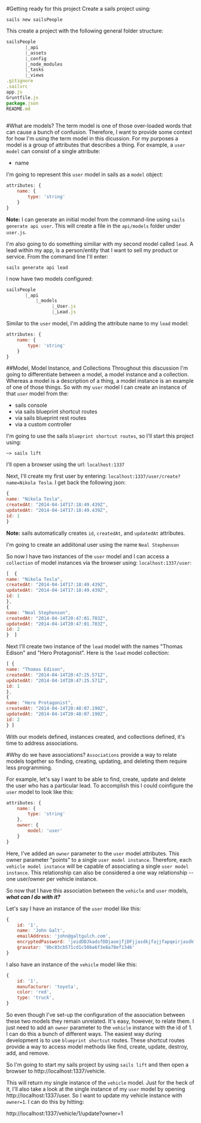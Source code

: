 #Getting ready for this project
Create a sails project using:

`sails new sailsPeople`

This create a project with the following general folder structure:

```javascript
sailsPeople
       |_api
       |_assets
       |_config
       |_node_modules
       |_tasks
       |_views                
.gitignore
.sailsrc
app.js
Gruntfile.js
package.json
README.md
                
```

#What are models?
The term model is one of those over-loaded words that can cause a bunch of confusion.  Therefore, I want to provide some context for how I'm using the term model in this dicussion.  For my purposes a model is a group of attributes that describes a thing.  For example, a `user model` can consist of a single attribute:

- name

I'm going to represent this `user` model in sails as a `model` object:

```javascript
attributes: {
	name: {
		type: 'string'	}}
```

**Note:** I can generate an initial model from the command-line using `sails generate api user`.  This will create a file in the `api/models` folder under `user.js`.

I'm also going to do something similiar with my second model called `lead`.  A lead within my app, is a person/entity that I want to sell my product or service.  From the command line I'll enter:

 `sails generate api lead` 
 
 I now have two models configured:

```javascript
sailsPeople
       |_api
           |_models
                 |_User.js
                 |_Lead.js
```

Similar to the `user` model, I'm adding the attribute name to my `lead` model:

```javascript
attributes: {
	name: {
		type: 'string'	}}
```

##Model, Model Instance, and Collections
Throughout this discussion I'm going to differentiate between a model, a model instance and a  collection.  Whereas a model is a description of a thing, a model instance is an example of one of those things.  So with my `user` model I can create an instance of that `user` model from the:

- sails console
- via sails blueprint shortcut routes
- via sails blueprint rest routes
- via a custom controller

I'm going to use the sails `blueprint shortcut routes`, so I'll start this project using:

 `~> sails lift`
 
I'll open a browser using the url: `localhost:1337`

Next, I'll create my first user by entering: `localhost:1337/user/create?name=Nikola Tesla`.  I get back the following json:

```javascript
{
name: "Nikola Tesla",
createdAt: "2014-04-14T17:18:49.439Z",
updatedAt: "2014-04-14T17:18:49.439Z",
id: 1
}
```

**Note:** sails automatically creates `id`, `createdAt`, and `updatedAt` attributes.

I'm going to create an addiitonal user using the name `Neal Stephenson`

So now I have two instances of the `user` model and I can access a `collection` of model instances via the browser using: `localhost:1337/user`:

```javascript
[  {
name: "Nikola Tesla",
createdAt: "2014-04-14T17:18:49.439Z",
updatedAt: "2014-04-14T17:18:49.439Z",
id: 1
},
{
name: "Neal Stephenson",
createdAt: "2014-04-14T20:47:01.703Z",
updatedAt: "2014-04-14T20:47:01.703Z",
id: 2
}  ]
```
Next I'll create two instance of the `lead` model with the names "Thomas Edison" and 
"Hero Protagonist".  Here is the `lead` model collection:

```javascript
[ {
name: "Thomas Edison",
createdAt: "2014-04-14T20:47:25.571Z",
updatedAt: "2014-04-14T20:47:25.571Z",
id: 1
},
{
name: "Hero Protagonist",
createdAt: "2014-04-14T20:48:07.190Z",
updatedAt: "2014-04-14T20:48:07.190Z",
id: 2
} ]
```

With our models defined, instances created, and collections defined, it's time to address associations.

#Why do we have associations?
`Associations` provide a way to relate models together so finding, creating, updating, and deleting them require less programming.  

For example, let's say I want to be able to find, create, update and delete the user who has a particular lead.  To accomplish this I could coinfigure the `user` model to look like this:
 
```javascript
attributes: {
	name: {
		type: 'string'	},
	owner: {
		model: 'user'	}
}
```

Here, I've added an `owner` parameter to the `user` model attributes.  This owner parameter "points" to a single  `user model instance`.    Therefore, each `vehicle model instance` will be capable of associating a single `user model instance`.  This relationship can also be considered a one way relationship -- one user/owner per vehicle instance.

So now that I have this association between the `vehicle` and `user` models, **_what can I do with it?_**

Let's say I have an instance of the `user` model like this: 

```javascript
{
	id: '1',
	name: 'John Galt',
	emailAddress: 'john@galtgulch.com',
	encryptedPassword: 'jeidDDJkadsfDDjaoejfjDFjjasdkjfajjfapqeirjasdkfjdfjdf',
	gravatar: '0bc83cb571cd1c50ba6f3e8a78ef1346'}
```

I also have an instance of the `vehicle` model like this:

```javascript
{
	id: '1',
	manufacturer: 'toyota',
	color: 'red',
	type: 'truck',
}
```

So even though I've set-up the configuration of the association between these two models they remain unrelated.  It's easy, however, to relate them.  I just need to add an `owner` parameter to the `vehicle` instance with the id of 1. I can do this a bunch of different ways.  The easiest way during development is to use `blueprint shortcut` routes.  These shortcut routes provide a way to access model methods like find, create, update, destroy, add, and remove.  

So I'm going to start my sails project by using `sails lift` and then open a browser to http://localhost:1337/vehicle.

This will return my single instance of the `vehicle` model.  Just for the heck of it, I'll also take a look at the single instance of my `user` model by opening http://localhost:1337/user.  So I want to update my vehicle instance with `owner=1`.  I can do this by hitting:

http://localhost:1337/vehicle/1/update?owner=1

	
